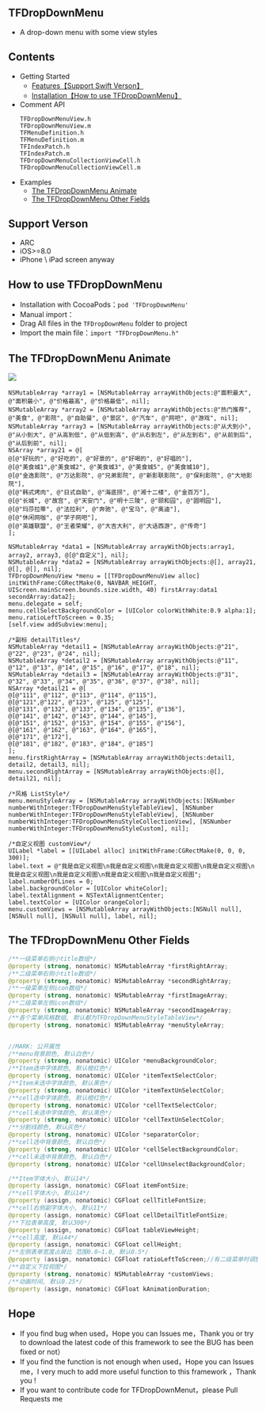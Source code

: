 ## TFDropDownMenu
* A drop-down menu with some view styles

## Contents
* Getting Started
    * [Features【Support Swift Verson】](#Support_Verson)
    * [Installation【How to use TFDropDownMenu】](#How_to_use_TFDropDownMenu)
* Comment API
    ```
    TFDropDownMenuView.h
    TFDropDownMenuView.m
    TFMenuDefinition.h
    TFMenuDefinition.m
    TFIndexPatch.h
    TFIndexPatch.m
    TFDropDownMenuCollectionViewCell.h
    TFDropDownMenuCollectionViewCell.m
    ```
* Examples
    * [The TFDropDownMenu Animate](#The_TFDropDownMenu_Animate)
    * [The TFDropDownMenu Other Fields](#The_TFDropDownMenu_Other_Fields)

## <a id="Support_Verson"></a>Support Verson
* ARC
* iOS>=8.0
* iPhone \ iPad screen anyway

## <a id="How_to_use_TFDropDownMenu"></a>How to use TFDropDownMenu
* Installation with CocoaPods：`pod 'TFDropDownMenu'`
* Manual import：
* Drag All files in the `TFDropDownMenu` folder to project
* Import the main file：`import "TFDropDownMenu.h"`

## <a id="The_TFDropDownMenu_Animate"></a>The TFDropDownMenu Animate
![](https://github.com/554994782/TFDropDownMenu/blob/master/Images/demo.gif?raw=true)

```
NSMutableArray *array1 = [NSMutableArray arrayWithObjects:@"面积最大", @"面积最小", @"价格最高", @"价格最低", nil];
NSMutableArray *array2 = [NSMutableArray arrayWithObjects:@"热门推荐", @"美食", @"影院", @"自助餐", @"景区", @"汽车", @"网吧", @"游戏", nil];
NSMutableArray *array3 = [NSMutableArray arrayWithObjects:@"从大到小", @"从小到大", @"从高到低", @"从低到高", @"从右到左", @"从左到右", @"从前到后", @"从后到前", nil];
NSArray *array21 = @[
@[@"好玩的", @"好吃的", @"好景的", @"好喝的", @"好唱的"],
@[@"美食城1",@"美食城2", @"美食城3", @"美食城5", @"美食城10"],
@[@"金逸影院", @"万达影院", @"兄弟影院", @"新影联影院", @"保利影院", @"大地影院"],
@[@"韩式烤肉", @"日式自助", @"海底捞", @"湘十二楼", @"金百万"],
@[@"长城", @"故宫", @"天安门", @"明十三陵", @"颐和园", @"圆明园"],
@[@"玛莎拉蒂", @"法拉利", @"奔驰", @"宝马", @"奥迪"],
@[@"休闲网咖", @"学子网吧"],
@[@"英雄联盟", @"王者荣耀", @"大吉大利", @"大话西游", @"传奇"]
];

NSMutableArray *data1 = [NSMutableArray arrayWithObjects:array1, array2, array3, @[@"自定义"], nil];
NSMutableArray *data2 = [NSMutableArray arrayWithObjects:@[], array21, @[], @[], nil];
TFDropDownMenuView *menu = [[TFDropDownMenuView alloc] initWithFrame:CGRectMake(0, NAVBAR_HEIGHT, UIScreen.mainScreen.bounds.size.width, 40) firstArray:data1 secondArray:data2];
menu.delegate = self;
menu.cellSelectBackgroundColor = [UIColor colorWithWhite:0.9 alpha:1];
menu.ratioLeftToScreen = 0.35;
[self.view addSubview:menu];

/*副标 detailTitles*/
NSMutableArray *detail1 = [NSMutableArray arrayWithObjects:@"21", @"22", @"23", @"24", nil];
NSMutableArray *detail2 = [NSMutableArray arrayWithObjects:@"11", @"12", @"13", @"14", @"15", @"16", @"17", @"18", nil];
NSMutableArray *detail3 = [NSMutableArray arrayWithObjects:@"31", @"32", @"33", @"34", @"35", @"36", @"37", @"38", nil];
NSArray *detail21 = @[
@[@"111", @"112", @"113", @"114", @"115"],
@[@"121",@"122", @"123", @"125", @"125"],
@[@"131", @"132", @"133", @"134", @"135", @"136"],
@[@"141", @"142", @"143", @"144", @"145"],
@[@"151", @"152", @"153", @"154", @"155", @"156"],
@[@"161", @"162", @"163", @"164", @"165"],
@[@"171", @"172"],
@[@"181", @"182", @"183", @"184", @"185"]
];
menu.firstRightArray = [NSMutableArray arrayWithObjects:detail1, detail2, detail3, nil];
menu.secondRightArray = [NSMutableArray arrayWithObjects:@[], detail21, nil];

/*风格 ListStyle*/
menu.menuStyleArray = [NSMutableArray arrayWithObjects:[NSNumber numberWithInteger:TFDropDownMenuStyleTableView], [NSNumber numberWithInteger:TFDropDownMenuStyleTableView], [NSNumber numberWithInteger:TFDropDownMenuStyleCollectionView], [NSNumber numberWithInteger:TFDropDownMenuStyleCustom], nil];

/*自定义视图 customView*/
UILabel *label = [[UILabel alloc] initWithFrame:CGRectMake(0, 0, 0, 300)];
label.text = @"我是自定义视图\n我是自定义视图\n我是自定义视图\n我是自定义视图\n我是自定义视图\n我是自定义视图\n我是自定义视图\n我是自定义视图";
label.numberOfLines = 0;
label.backgroundColor = [UIColor whiteColor];
label.textAlignment = NSTextAlignmentCenter;
label.textColor = [UIColor orangeColor];
menu.customViews = [NSMutableArray arrayWithObjects:[NSNull null], [NSNull null], [NSNull null], label, nil];
```

## <a id="The_TFDropDownMenu_Other_Fields"></a>The TFDropDownMenu Other Fields
```swift
/**一级菜单右侧小title数组*/
@property (strong, nonatomic) NSMutableArray *firstRightArray;
/**二级菜单右侧小title数组*/
@property (strong, nonatomic) NSMutableArray *secondRightArray;
/**一级菜单左侧icon数组*/
@property (strong, nonatomic) NSMutableArray *firstImageArray;
/**二级菜单左侧icon数组*/
@property (strong, nonatomic) NSMutableArray *secondImageArray;
/**各个菜单风格数组, 默认都为TFDropDownMenuStyleTableView*/
@property (strong, nonatomic) NSMutableArray *menuStyleArray;


//MARK: 公开属性
/**menu背景颜色, 默认白色*/
@property (strong, nonatomic) UIColor *menuBackgroundColor;
/**Item选中字体颜色, 默认橙红色*/
@property (strong, nonatomic) UIColor *itemTextSelectColor;
/**Item未选中字体颜色, 默认黑色*/
@property (strong, nonatomic) UIColor *itemTextUnSelectColor;
/**cell选中字体颜色, 默认橙红色*/
@property (strong, nonatomic) UIColor *cellTextSelectColor;
/**cell未选中字体颜色, 默认黑色*/
@property (strong, nonatomic) UIColor *cellTextUnSelectColor;
/**分割线颜色, 默认灰色*/
@property (strong, nonatomic) UIColor *separatorColor;
/**cell选中背景颜色, 默认白色*/
@property (strong, nonatomic) UIColor *cellSelectBackgroundColor;
/**cell未选中背景颜色, 默认白色*/
@property (strong, nonatomic) UIColor *cellUnselectBackgroundColor;

/**Item字体大小, 默认14*/
@property (assign, nonatomic) CGFloat itemFontSize;
/**cell字体大小, 默认14*/
@property (assign, nonatomic) CGFloat cellTitleFontSize;
/**cell右侧副字体大小, 默认11*/
@property (assign, nonatomic) CGFloat cellDetailTitleFontSize;
/**下拉表单高度, 默认300*/
@property (assign, nonatomic) CGFloat tableViewHeight;
/**cell高度, 默认44*/
@property (assign, nonatomic) CGFloat cellHeight;
/**左侧表单宽度占屏比 范围0.0~1.0, 默认0.5*/
@property (assign, nonatomic) CGFloat ratioLeftToScreen;//有二级菜单时调整左右所占比例
/**自定义下拉视图*/
@property (strong, nonatomic) NSMutableArray *customViews;
/**动画时间, 默认0.25*/
@property (assign, nonatomic) CGFloat kAnimationDuration;
```

## <a id="Hope"></a>Hope
* If you find bug when used，Hope you can Issues me，Thank you or try to download the latest code of this framework to see the BUG has been fixed or not）
* If you find the function is not enough when used，Hope you can Issues me，I very much to add more useful function to this framework ，Thank you !
* If you want to contribute code for TFDropDownMenut，please Pull Requests me
